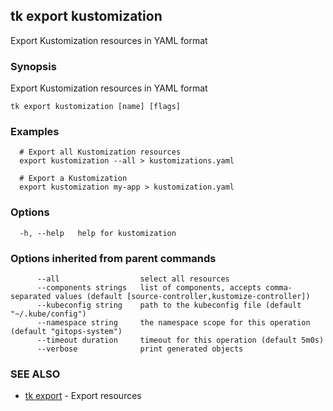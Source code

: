 ## tk export kustomization

Export Kustomization resources in YAML format

### Synopsis

Export Kustomization resources in YAML format

```
tk export kustomization [name] [flags]
```

### Examples

```
  # Export all Kustomization resources
  export kustomization --all > kustomizations.yaml

  # Export a Kustomization
  export kustomization my-app > kustomization.yaml

```

### Options

```
  -h, --help   help for kustomization
```

### Options inherited from parent commands

```
      --all                  select all resources
      --components strings   list of components, accepts comma-separated values (default [source-controller,kustomize-controller])
      --kubeconfig string    path to the kubeconfig file (default "~/.kube/config")
      --namespace string     the namespace scope for this operation (default "gitops-system")
      --timeout duration     timeout for this operation (default 5m0s)
      --verbose              print generated objects
```

### SEE ALSO

* [tk export](tk_export.md)	 - Export resources

